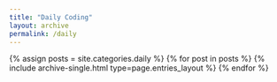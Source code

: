 ```yaml
---
title: "Daily Coding"
layout: archive
permalink: /daily
---
```



{% assign posts = site.categories.daily %}
{% for post in posts %} {% include archive-single.html type=page.entries_layout %} {% endfor %}
